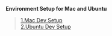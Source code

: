 **Environment Setup for Mac and Ubuntu**

> [1.Mac Dev Setup](mac-dev-setup.sh)</br>
[2.Ubuntu Dev Setup](ubuntu-dev-setup.sh)
